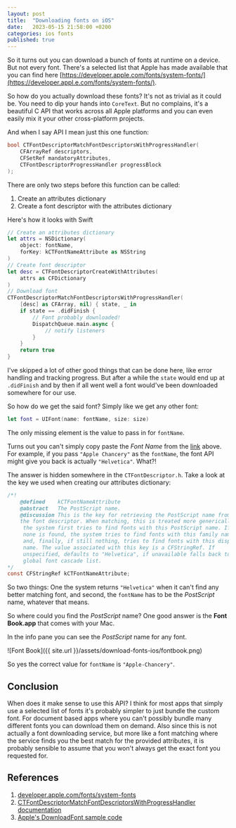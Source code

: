 ```yaml
---
layout: post
title:  "Downloading fonts on iOS"
date:   2023-05-15 21:58:00 +0200
categories: ios fonts
published: true
---
```


So it turns out you can download a bunch of fonts at runtime on a device. But not every font. There's a selected list that Apple has made available that you can find here [https://developer.apple.com/fonts/system-fonts/](https://developer.appl.e.com/fonts/system-fonts/). 

So how do you actually download these fonts? It's not as trivial as it could be. You need to dip your hands into `CoreText`. But no complains, it's a beautiful C API that works across all Apple platforms and you can even easily mix it your other cross-platform projects. 

And when I say API I mean just this one function:

```c
bool CTFontDescriptorMatchFontDescriptorsWithProgressHandler(
    CFArrayRef descriptors,
    CFSetRef mandatoryAttributes,
    CTFontDescriptorProgressHandler progressBlock
);
```

There are only two steps before this function can be called:

1. Create an attributes dictionary
1. Create a font descriptor with the attributes dictionary

Here's how it looks with Swift

```swift
// Create an attributes dictionary
let attrs = NSDictionary(
    object: fontName,  
    forKey: kCTFontNameAttribute as NSString
)
// Create font descriptor
let desc = CTFontDescriptorCreateWithAttributes(
    attrs as CFDictionary
)    
// Download font
CTFontDescriptorMatchFontDescriptorsWithProgressHandler(
    [desc] as CFArray, nil) { state, _ in
    if state == .didFinish {
        // Font probably downloaded!
        DispatchQueue.main.async { 
            // notify listeners
        }
    }
    return true
}
```

I've skipped a lot of other good things that can be done here, like error handling and tracking progress. But after a while the `state` would end up at `.didFinish` and by then if all went well a font would've been downloaded somewhere for our use.

So how do we get the said font? Simply like we get any other font:

```swift
let font = UIFont(name: fontName, size: size)
```

The only missing element is the value to pass in for `fontName`. 

Turns out you can't simply copy paste the *Font Name* from the [link](https://developer.apple.com/fonts/system-fonts/) above. For example, if you pass `"Apple Chancery"` as the `fontName`, the font API might give you back is actually `"Helvetica"`. What?!

The answer is hidden somewhere in the `CTFontDescriptor.h`. Take a look at the key we used when creating our attributes dictionary:

```c
/*!
    @defined    kCTFontNameAttribute
    @abstract   The PostScript name.
    @discussion This is the key for retrieving the PostScript name from 
    the font descriptor. When matching, this is treated more generically:
     the system first tries to find fonts with this PostScript name. If 
     none is found, the system tries to find fonts with this family name, 
     and, finally, if still nothing, tries to find fonts with this display 
     name. The value associated with this key is a CFStringRef. If 
     unspecified, defaults to "Helvetica", if unavailable falls back to 
     global font cascade list.
*/
const CFStringRef kCTFontNameAttribute;
```
So two things: One the system returns `"Helvetica"` when it can't find any better matching font, and second, the `fontName` has to be the *PostScript* name, whatever that means. 

So where could you find the *PostScript* name? One good answer is the **Font Book.app** that comes with your Mac.

In the info pane you can see the *PostScript* name for any font.

![Font Book]({{ site.url }}/assets/download-fonts-ios/fontbook.png)

So yes the correct value for `fontName` is `"Apple-Chancery"`.

## Conclusion
When does it make sense to use this API? I think for most apps that simply use a selected list of fonts it's probably simpler to just bundle the custom font. For document based apps where you can't possibly bundle many different fonts you can download them on demand. Also since this is not actually a font downloading service, but more like a font matching where the service finds you the best match for the provided attributes, it is probably sensible to assume that you won't always get the exact font you requested for.

## References

1. [developer.apple.com/fonts/system-fonts](https://developer.apple.com/fonts/system-fonts/)
1. [CTFontDescriptorMatchFontDescriptorsWithProgressHandler documentation](https://developer.apple.com/documentation/coretext/1511433-ctfontdescriptormatchfontdescrip?language=objc)
1. [Apple's DownloadFont sample code](https://developer.apple.com/library/archive/samplecode/DownloadFont/Introduction/Intro.html#//apple_ref/doc/uid/DTS40013404)
